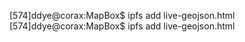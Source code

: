 [574]ddye@corax:MapBox$ ipfs add live-geojson.html
[574]ddye@corax:MapBox$ ipfs add live-geojson.html
